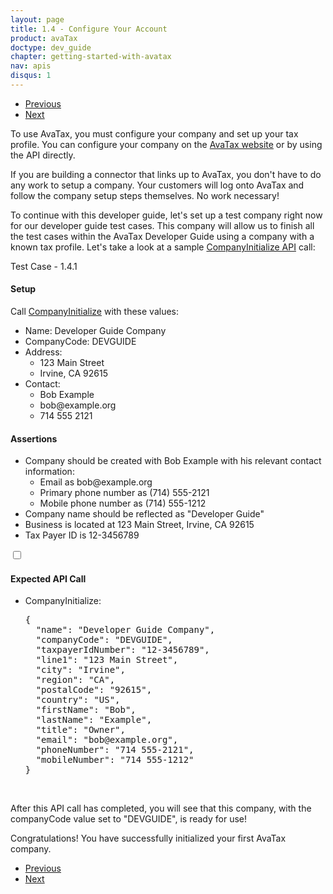 ```yaml
---
layout: page
title: 1.4 - Configure Your Account
product: avaTax
doctype: dev_guide
chapter: getting-started-with-avatax
nav: apis
disqus: 1
---
```

<ul class="pager">
  <li class="previous"><a href="/avatax/dev-guide/getting-started-with-avatax/troubleshooting/"><i class="glyphicon glyphicon-chevron-left"></i>Previous</a></li>
  <li class="next"><a href="/avatax/dev-guide/getting-started-with-avatax/chapter-summary/">Next<i class="glyphicon glyphicon-chevron-right"></i></a></li>
</ul>
To use AvaTax, you must configure your company and set up your tax profile.  You can configure your company on the <a class="dev-guide-link" href="https://admin-avatax.avalara.net/">AvaTax website</a> or by using the API directly.

If you are building a connector that links up to AvaTax, you don't have to do any work to setup a company.  Your customers will log onto AvaTax and follow the company setup steps themselves.  No work necessary!

To continue with this developer guide, let's set up a test company right now for our developer guide test cases.  This company will allow us to finish all the test cases within the AvaTax Developer Guide using a company with a known tax profile.  Let's take a look at a sample <a href="https://developer.avalara.com/api-reference/avatax/rest/v2/methods/Companies/CompanyInitialize/">CompanyInitialize API</a> call:
<div class="dev-guide-test" id="test1">
<div class="dev-guide-test-heading">Test Case - 1.4.1 </div>
<div class="dev-guide-test-content">
<h4>Setup</h4>
Call <a class="dev-guide-liink" href="/api-reference/avatax/rest/v2/methods/Companies/CompanyInitialize/">CompanyInitialize</a> with these values:
<ul class="dev-guide-list">
    <li>Name: Developer Guide Company</li>
    <li>CompanyCode: DEVGUIDE</li>
    <li>Address:
        <ul class="dev-guide-list">
            <li>123 Main Street</li>
            <li>Irvine, CA 92615</li>
        </ul>
    </li>
    <li>Contact:
        <ul class="dev-guide-list">
            <li>Bob Example</li>
            <li>bob@example.org</li>
            <li>714 555 2121</li>
        </ul>
    </li>
</ul>

<h4>Assertions</h4>
<ul class="dev-guide-list">
    <li>Company should be created with Bob Example with his relevant contact information:
        <ul class="dev-guide-list">
            <li>Email as bob@example.org</li>
            <li>Primary phone number as (714) 555-2121</li>
            <li>Mobile phone number as (714) 555-1212</li>
        </ul>
    </li>
    <li>Company name should be reflected as "Developer Guide"</li>
    <li>Business is located at 123 Main Street, Irvine, CA 92615</li>
    <li>Tax Payer ID is 12-3456789</li>
</ul>

<div class="dev-guide-dropdown">
    <input id="checkbox_toggle" type="checkbox" />
    <i id="icon-up" class="glyphicon glyphicon-chevron-down"></i><i id="icon-down" class="glyphicon glyphicon-chevron-right"></i>
    <label for="checkbox_toggle"><h4>Expected API Call</h4></label>
    <ul class="dev-guide-dropdown-content">
        <li>CompanyInitialize:
            <pre>
{
  "name": "Developer Guide Company",
  "companyCode": "DEVGUIDE",
  "taxpayerIdNumber": "12-3456789",
  "line1": "123 Main Street",
  "city": "Irvine",
  "region": "CA",
  "postalCode": "92615",
  "country": "US",
  "firstName": "Bob",
  "lastName": "Example",
  "title": "Owner",
  "email": "bob@example.org",
  "phoneNumber": "714 555-2121",
  "mobileNumber": "714 555-1212"
}
</pre>
        </li>
    </ul>
</div>
</div>
</div>

<br/>

After this API call has completed, you will see that this company, with the companyCode value set to "DEVGUIDE", is ready for use!

Congratulations!  You have successfully initialized your first AvaTax company. 

<ul class="pager">
  <li class="previous"><a href="/avatax/dev-guide/getting-started-with-avatax/troubleshooting/"><i class="glyphicon glyphicon-chevron-left"></i>Previous</a></li>
  <li class="next"><a href="/avatax/dev-guide/getting-started-with-avatax/chapter-summary/">Next<i class="glyphicon glyphicon-chevron-right"></i></a></li>
</ul>